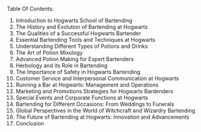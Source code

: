 Table Of Contents:

1. Introduction to Hogwarts School of Bartending
2. The History and Evolution of Bartending at Hogwarts
3. The Qualities of a Successful Hogwarts Bartender
4. Essential Bartending Tools and Techniques at Hogwarts
5. Understanding Different Types of Potions and Drinks
6. The Art of Potion Mixology
7. Advanced Potion Making for Expert Bartenders
8. Herbology and its Role in Bartending
9. The Importance of Safety in Hogwarts Bartending
10. Customer Service and Interpersonal Communication at Hogwarts
11. Running a Bar at Hogwarts: Management and Operations
12. Marketing and Promotions Strategies for Hogwarts Bardenders
13. Special Events and Corporate Functions at Hogwarts
14. Bartending for Different Occasions: From Weddings to Funerals
15. Global Perspectives in the World of Witchcraft and Wizardry Bartending 
16. The Future of Bartending at Hogwarts: Innovation and Advancements
17. Conclusion